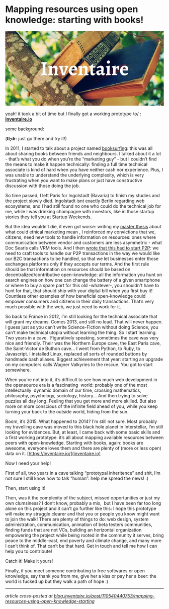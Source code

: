 <h1>Mapping resources using open knowledge: starting with books!</h1>

<a href="https://inventaire.io">
  <img src="/assets/img/inventaire-sarah-buckley-6117998074-CC-BY.jpg" alt="inventaire.io" class="cover">
</a>

yeah! it took a bit of time but I finally got a working prototype \o/ : [**inventaire.io**](https://inventaire.io/)

some background:

(**tl;dr**: just go there and try it!)

In 2011, I started to talk about a project named [booksurfing](http://booksurfing.tumblr.com/): this was all about sharing books between friends and neighbours. I talked about it a lot - that’s what you do when you’re the “marketing
guy” - but I couldn’t find the means to make it happen technically:
finding a full time technical associate is kind of hard when you have
neither cash nor experience. Plus, I was unable to understand the
underlying complexity, which is very frustrating when you want to make
plans or just have constructive discussion with those doing the job.

So
time passed, I left Paris for Ingolstadt (Bavaria) to finish my studies
and the project slowly died. Ingolstadt isnt exactly Berlin regarding
web ecosystems, and I had still found no one who could do the technical
job for me, while I was drinking champagne with investors, like in those
startup stories they tell you at Startup Weekends.

But
the idea wouldn’t die, it even got worse: writing my [master thesis](/articles/paper-ethical-marketing/) about what could
ethical marketing mean , I reinforced my convictions that we, citizens,
need new tools to handle information on resources: ones where
communication between vendor and customers are less asymmetric - what
Doc Searls calls VRM tools. And I then [wrote that this had to start P2P](/articles/p2p-rm/): we need to craft tools to handle our P2P
transactions in the way we would like our B2C transactions to be
handled, so that we let businesses enter those exchanges platforms only
if they accepts our terms. And the first rule should be that information
on resources should be based on decentralized/contributive
open-knowledge: all the information you hunt on search engines on how
one can change the battery of a given smartphone or where to buy a spare
part for this old -whatever-, you shouldn't have to hunt for that, that
should ship with your digital bill when you first buy it! Countless
other examples of how beneficial open-knowledge could empower consumers
and citizens in their daily transactions. That’s very much possible with
the web, we just need to work for it.

So
back to France in 2012, I’m still looking for the technical associate
that will grant my dreams. Comes 2013, and still no lead. That will
never happen. I guess just as you can’t write Science-Fiction without
doing Science, you can’t make technical utopia without learning the
thing. So I start learning. Two years in a cave.  Figuratively speaking,
sometimes the cave was very nice and friendly. Their was the Northern
Europe cave, the East Paris cave, the Saint-Victor de Buthon cave… I
went from Python, to Ruby, to Javascript. I installed Linux, replaced
all sorts of rounded buttons by handmade bash aliases. Biggest
achievement that year: starting an upgrade on my computers calls Wagner
Valkyries to the rescue. You got to start somewhere.

When
you're not into it, it’s difficult to see how much web development in the
opensource era is a fascinating  world: probably one of the most
intellectually  dynamic domain of our time, crossing mathematics,
philosophy, psychology, sociology, history... And then trying to
solve puzzles all day long. Feeling that you get more and more skilled.
But also more on more conscious of the infinite field ahead of you,
while you keep turning your back to the outside world, hiding from the
sun.

Boom, it’s 2015. What
happened to 2014? I’m still not sure. Most probably my travelling cave
was moved to this black hole planet in Interstellar, I’m still looking
for evidences. But, at least, I came back with some basic skills and a
first working prototype: it’s all about mapping available resources
between peers with open-knowledge.
Starting with books, again: books
are awesome, everyone loves them and there are plenty of (more or less open) data on
it. [https://inventaire.io/](inventaire.io)

Now I need your help!

First
of all, two years in a cave talking “prototypal inheritence” and shit,
I’m not sure I still know how to talk “human”: help me spread the news!
:)

Then, start using it!

Then,
was it the complexity of the subject, missed opportunities or just my
own clumsiness? I don’t know, probably a mix,  but I have been far too
long alone on this project and it can’t go further like this: I hope
this prototype will make my struggle clearer and that you or people you
know might want to join the walk! There are plenty of things to do: web
design, system administration, communication, animation of beta testers
communities, finding funds that are not VCs, building an horizontal
organization empowering the project while being rooted in the community
it serves, bring peace to the middle-east, end poverty and climate
change, and many more I can’t think of. That can’t be that hard. Get in
touch and tell me how I can help you to contribute!

Catch it! Make it yours!

Finally,
if you meet someone contributing to free softwares or open knowledge,
say thank you from me, give her a kiss or pay her a beer: the world is
fucked up but they walk a path of hope :)

<!-- INVLINKS --><!-- INVLINKS -->

<hr>

*article cross-posted at [blog.inventaire.io/post/110540440753/mapping-resources-using-open-knowledge-starting](http://blog.inventaire.io/post/110540440753/mapping-resources-using-open-knowledge-starting)*
